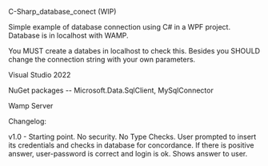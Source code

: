C-Sharp_database_conect (WIP)

Simple example of database connection using C# in a WPF project. Database is in localhost with WAMP.

You MUST create a databes in localhost to check this.
Besides you SHOULD change the connection string with  your own parameters.

Visual Studio 2022

NuGet packages -- Microsoft.Data.SqlClient, MySqlConnector

Wamp Server


Changelog:

v1.0 - Starting point. No security. No Type Checks. User prompted to insert its credentials and checks in database for concordance. If there is positive answer, user-password is correct and login is ok. Shows answer to user.
